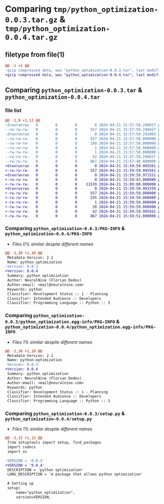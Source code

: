 # Comparing `tmp/python_optimization-0.0.3.tar.gz` & `tmp/python_optimization-0.0.4.tar.gz`

## filetype from file(1)

```diff
@@ -1 +1 @@
-gzip compressed data, was "python_optimization-0.0.3.tar", last modified: Sun Apr 21 15:57:59 2024, max compression
+gzip compressed data, was "python_optimization-0.0.4.tar", last modified: Sun Apr 21 15:59:59 2024, max compression
```

## Comparing `python_optimization-0.0.3.tar` & `python_optimization-0.0.4.tar`

### file list

```diff
@@ -1,9 +1,12 @@
-drwxrwxrwx   0        0        0        0 2024-04-21 15:57:59.296027 python_optimization-0.0.3/
--rw-rw-rw-   0        0        0      557 2024-04-21 15:57:59.296027 python_optimization-0.0.3/PKG-INFO
-drwxrwxrwx   0        0        0        0 2024-04-21 15:57:59.292003 python_optimization-0.0.3/python_optimization.egg-info/
--rw-rw-rw-   0        0        0      557 2024-04-21 15:57:58.000000 python_optimization-0.0.3/python_optimization.egg-info/PKG-INFO
--rw-rw-rw-   0        0        0      180 2024-04-21 15:57:59.000000 python_optimization-0.0.3/python_optimization.egg-info/SOURCES.txt
--rw-rw-rw-   0        0        0        1 2024-04-21 15:57:58.000000 python_optimization-0.0.3/python_optimization.egg-info/dependency_links.txt
--rw-rw-rw-   0        0        0        1 2024-04-21 15:57:58.000000 python_optimization-0.0.3/python_optimization.egg-info/top_level.txt
--rw-rw-rw-   0        0        0       42 2024-04-21 15:57:59.296027 python_optimization-0.0.3/setup.cfg
--rw-rw-rw-   0        0        0      867 2024-04-21 15:57:48.000000 python_optimization-0.0.3/setup.py
+drwxrwxrwx   0        0        0        0 2024-04-21 15:59:59.995561 python_optimization-0.0.4/
+-rw-rw-rw-   0        0        0      557 2024-04-21 15:59:59.995561 python_optimization-0.0.4/PKG-INFO
+drwxrwxrwx   0        0        0        0 2024-04-21 15:59:59.971551 python_optimization-0.0.4/python_optimization/
+-rw-rw-rw-   0        0        0        0 2024-04-21 15:59:43.000000 python_optimization-0.0.4/python_optimization/__init__.py
+-rw-rw-rw-   0        0        0    21539 2024-04-21 15:09:08.000000 python_optimization-0.0.4/python_optimization/python_optimization.py
+drwxrwxrwx   0        0        0        0 2024-04-21 15:59:59.991559 python_optimization-0.0.4/python_optimization.egg-info/
+-rw-rw-rw-   0        0        0      557 2024-04-21 15:59:59.000000 python_optimization-0.0.4/python_optimization.egg-info/PKG-INFO
+-rw-rw-rw-   0        0        0      255 2024-04-21 15:59:59.000000 python_optimization-0.0.4/python_optimization.egg-info/SOURCES.txt
+-rw-rw-rw-   0        0        0        1 2024-04-21 15:59:59.000000 python_optimization-0.0.4/python_optimization.egg-info/dependency_links.txt
+-rw-rw-rw-   0        0        0       20 2024-04-21 15:59:59.000000 python_optimization-0.0.4/python_optimization.egg-info/top_level.txt
+-rw-rw-rw-   0        0        0       42 2024-04-21 15:59:59.995561 python_optimization-0.0.4/setup.cfg
+-rw-rw-rw-   0        0        0      867 2024-04-21 15:59:51.000000 python_optimization-0.0.4/setup.py
```

### Comparing `python_optimization-0.0.3/PKG-INFO` & `python_optimization-0.0.4/PKG-INFO`

 * *Files 0% similar despite different names*

```diff
@@ -1,10 +1,10 @@
 Metadata-Version: 2.1
 Name: python_optimization
-Version: 0.0.3
+Version: 0.0.4
 Summary: python optimization
 Author: NeuralNine (Florian Dedov)
 Author-email: <mail@neuralnine.com>
 Keywords: python
 Classifier: Development Status :: 1 - Planning
 Classifier: Intended Audience :: Developers
 Classifier: Programming Language :: Python :: 3
```

### Comparing `python_optimization-0.0.3/python_optimization.egg-info/PKG-INFO` & `python_optimization-0.0.4/python_optimization.egg-info/PKG-INFO`

 * *Files 1% similar despite different names*

```diff
@@ -1,10 +1,10 @@
 Metadata-Version: 2.1
 Name: python-optimization
-Version: 0.0.3
+Version: 0.0.4
 Summary: python optimization
 Author: NeuralNine (Florian Dedov)
 Author-email: <mail@neuralnine.com>
 Keywords: python
 Classifier: Development Status :: 1 - Planning
 Classifier: Intended Audience :: Developers
 Classifier: Programming Language :: Python :: 3
```

### Comparing `python_optimization-0.0.3/setup.py` & `python_optimization-0.0.4/setup.py`

 * *Files 1% similar despite different names*

```diff
@@ -1,12 +1,12 @@
 from setuptools import setup, find_packages
 import codecs
 import os
 
-VERSION = '0.0.3'
+VERSION = '0.0.4'
 DESCRIPTION = 'python optimization'
 LONG_DESCRIPTION = 'A package that allows python optimization'
 
 # Setting up
 setup(
     name="python_optimization",
     version=VERSION,
```

